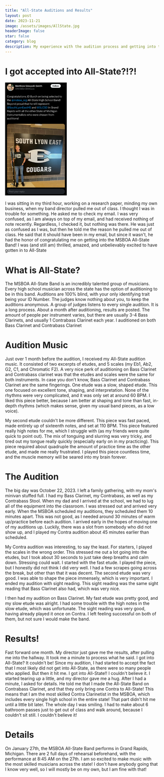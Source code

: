 ```yaml
---
title: "All-State Auditions and Results"
layout: post
date: 2023-11-21
image: /assets/images/AllState.jpg
headerImage: false
star: false
category: blog
description: My experience with the audition process and getting into the MSBOA All-State Band
---
```


<h1>I got accepted into All-State?!?!</h1> <img src="/assets/images/contra.jpg" class="alignright" style="max-width:40%; margin: auto 0px;" />
<p>I was sitting in my third hour, working on a research paper, minding my own business, when my band director pulled me out of class. I thought I was in trouble for something. He asked me to check my email. I was very confused, as I am always on top of my email, and had received nothing of note recently. Regardless, I checked it, but nothing was there. He was just as confused as I was, but then he told me the reason he pulled me out of class. He said that it should have been in my email, but since it wasn't, he had the honor of congratulating me on getting into the MSBOA All-State Band! I was (and still am) thrilled, amazed, and unbelievably excited to have gotten in to All-State</p>

# What is All-State?
<p>The MSBOA All-State Band is an incredibly talented group of musicians. Every high school musician across the state has the option of auditioning to be in this band. Auditions are 100% blind, with your only identifying trait being your ID Number. The judges know nothing about you, to keep the auditions anonymous. A group of judges listens to every single audition. It is a long process. About a month after auditioning, results are posted. The amount of people per instrument varies, but there are usually 3-4 Bass Clarinets, and usually 1 Contrabass Clarinet each year. I auditioned on both Bass Clarinet and Contrabass Clarinet</p>

# Audition Music
<p>Just over 1 month before the audition, I received my All-State audition music. It consisted of two excerpts of etudes, and 5 scales (my Eb1, Ab2, G2, C1, and Chromatic F2). A very nice perk of auditioning on Bass Clarinet and Contrabass clarinet was that the etudes and scales were the same for both instruments. In case you don't know, Bass Clarinet and Contrabass Clarinet are the same fingerings. One etude was a slow, shaped etude. This one focused on excellent tone, shaping, and interpretation. None of the rhythms were very complicated, and it was only set at around 60 BPM. I liked this piece better, because I am better at shaping and tone than fast, in-depth rhythms (which makes sense, given my usual band pieces, as a low voice).</p>
<p>My second etude couldn't be more different. This piece was fast paced, made entirely up of sixteenth notes, and set at 110 BPM. This piece featured really high notes for me, which I struggle with (as my friends were quite quick to point out). The mix of tonguing and slurring was very tricky, and tired out my tongue really quickly (especially early on in my practicing). This piece required about quadruple the amount of practice time as the other etude, and made me really frustrated. I played this piece countless time, and the muscle memory will be seared into my brain forever.</p>

# The Audition
<p>The big day was October 22, 2023. I left a family gathering, with my mom's minivan stuffed full. I had my Bass Clarinet, my Contrabass, as well as my Contrabass Stool. When my dad and I arrived at the school, we had to lug all of the equipment into the classroom. I was stressed out and arrived very early. When the MSBOA scheduled my auditions, they scheduled them 10 minutes apart. This was not good, as I needed around 30 minutes of warm up/practice before each audition. I arrived early in the hopes of moving one of my auditions up. Luckily, there was a slot from somebody who did not show up, and I played my Contra audition about 45 minutes earlier than scheduled.</p>
<p>My Contra audition was interesting, to say the least. For starters, I played the scales in the wrong order. This stressed me out a lot going into the etudes, but I took about 30 seconds to just take deep breaths and calm down. Stressing could wait. I started with the fast etude. I played the piece, but I honestly did not think I did very well. I had a few scrapes going across the break, but other than that it was decent. The second etude was very good. I was able to shape the piece immensely, which is very important. I ended my audition with sight reading. This sight reading was the same sight reading that Bass Clarinet also had, which was very nice.</p>
<p>I then had my audition on Bass Clarinet. My fast etude was pretty good, and my slow etude was alright. I had some trouble with the high notes in the slow etude, which was unfortunate. The sight reading was very good, having already played it once on Contra. I left feeling successful on both of them, but not sure I would make the band.</p>

# Results!
<p>Fast forward one month. My director just gave me the results, after pulling me into the hallway. It took me a minute to process what he said. I got into All-State? It couldn't be! Since my audition, I had started to accept the fact that I most likely did not get into All-State, as there were so many people who applied. But then it hit me. I got into All-State!! I couldn't believe it. I started tearing up a little, and my director gave me a hug. After I had a minute, I asked for details. He told me that I made the All-State Band on Contrabass Clarinet, and that they only bring one Contra to All-State! This means that I am the most skilled Contra Clarinetist in the MSBOA, which includes every single high school in the entire state! That part didn't hit me until a little bit later. The whole day I was smiling. I had to make about 6 bathroom passes just to get out of class and walk around, because I couldn't sit still. I couldn't believe it!</p>

# Details
<p>On January 27th, the MSBOA All-State Band performs in Grand Rapids, Michigan. There are 2 full days of rehearsal beforehand, with the performance at 8:45 AM on the 27th. I am so excited to make music with the most skilled musicians across the state! I don't have anybody going that I know very well, so I will mostly be on my own, but I am fine with that!</p>
